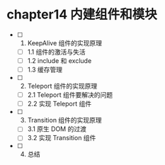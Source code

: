 # chapter14 内建组件和模块

- [ ] 1. KeepAlive 组件的实现原理
  - [ ] 1.1 组件的激活与失活
  - [ ] 1.2 include 和 exclude
  - [ ] 1.3 缓存管理
- [ ] 2. Teleport 组件的实现原理
  - [ ] 2.1 Teleport 组件要解决的问题
  - [ ] 2.2 实现 Teleport 组件
- [ ] 3. Transition 组件的实现原理
  - [ ] 3.1 原生 DOM 的过渡
  - [ ] 3.2 实现 Transition 组件
- [ ] 4. 总结